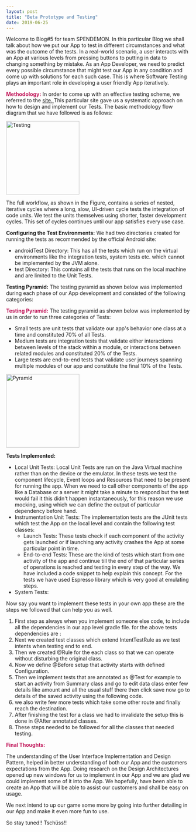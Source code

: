 ```yaml
---
layout: post
title: "Beta Prototype and Testing"
date: 2019-06-25
---
```

Welcome to Blog#5 for team SPENDEMON. In this particular Blog we shall talk about how we put our App to test in different circumstances and what was the outcome of the tests. In a real-world scenario, a user interacts with an App at various levels from pressing buttons to putting in data to changing something by mistake. As an App Developer, we need to predict every possible circumstance that might test our App in any condition and come up with solutions for each such case. This is where Software Testing plays an important role in developing a user friendly App iteratively.

**<span style="color:#C2185B ">Methodology:</span>** In order to come up with an effective testing scheme, we referred to the <a href = "https://developer.android.com/training/testing/fundamentals" target="_blank" > site. </a>
This particular site gave us a systematic approach on how to design and implement our Tests. The basic methodology flow diagram that we have followed is as follows:

<img src="{{site.baseurl}}/images/testing-workflow.png" alt="Testing" width="200" />


The full workflow, as shown in the Figure, contains a series of nested, iterative cycles where a long, slow, UI-driven cycle tests the integration of code units. We test the units themselves using shorter, faster development cycles. This set of cycles continues until our app satisfies every use case.

**Configuring the Test Environments:** We had two directories created for running the tests as recommended by the official Android site:

* androidTest Directory: This has all the tests which run on the virtual environments like the integration tests, system tests etc. which cannot be implemented by the JVM alone.
* test Directory: This contains all the tests that runs on the local machine and are limited to the Unit Tests.


**Testing Pyramid:** The testing pyramid as shown below was implemented during each phase of our App development and consisted of the following categories:

**<span style="color:#C2185B ">Testing Pyramid:</span>** The testing pyramid as shown below was implemented by us in order to run three categories of Tests:


* Small tests are unit tests that validate our app's behavior one class at a time and constituted 70% of all Tests.
* Medium tests are integration tests that validate either interactions between levels of the stack within a module, or interactions between related modules and constituted 20% of the Tests.
* Large tests are end-to-end tests that validate user journeys spanning multiple modules of our app and constitute the final 10% of the Tests.

<img src="{{site.baseurl}}/images/Pyramid.png" alt="Pyramid" width="200" />


**Tests Implemented:**
* Local Unit Tests: Local Unit Tests are run on the Java Virtual machine rather than on the device or the emulator. In these tests we test the component lifecycle, Event loops and Resources that need to be present for running the app. When we need to call other components of the app like a Database or a server it might take a minute to respond but the test would fail it this didn't happen instantaneously, for this reason we use mocking, using which we can define the output of particular dependency before hand.
* Instrumentation Unit Tests: The implementation tests are the JUnit tests which test the App on the local level and contain the following test classes:
  * Launch Tests: These tests check if each component of the activity gets launched or if launching any activity crashes the App at some particular point in time.
  * End-to-end Tests: These are the kind of tests which start from one activity of the app and continue till the end of that particular series of operations is reached and testing in every step of the way. We have included a code snippet to help explain this concept. For the tests we have used Espresso library which is very good at emulating steps.
* System Tests:


Now say you want to implement these tests in your own app these are the steps we followed that can help you as well.
1. First step as always when you implement someone else code, to include all the dependencies in our app level gradle file. for the above tests dependencies are :
2. Next we created test classes which extend IntentTestRule as we test intents when testing end to end.
3. Then we created @Rule for the each class so that we can operate without disturbing the original class.
4. Now we define @Before setup that activity starts with defined Configuration.
5. Then we implement tests that are annotated as @Test for example to start an activity from Summary class and go to edit data class enter few details like amount and all the usual stuff there then click save now go to details of the saved activity using the following code.
6. we also write few more tests which take some other route and finally reach the destination.
7. After finishing the test for a class we had to invalidate the setup this is done in @After annotated classes.
8. These steps needed to be followed for all the classes that needed testing.






**<span style="color:#C2185B ">Final Thoughts:</span>**

The understanding of the User Interface Implementation and Design Pattern, helped in better understanding of both our App and the customers expectations from the App. Doing research on the Design Architectures opened up new windows for us to implement in our App and we are glad we could implement some of it into the App. We hopefully, have been able to create an App that will be able to assist our customers and shall be easy on usage.

We next intend to up our game some more by going into further detailing in our App and make it even more fun to use.  

So stay tuned!! Tschüss!!
